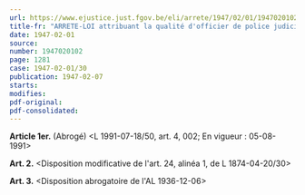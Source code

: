 ```yaml
---
url: https://www.ejustice.just.fgov.be/eli/arrete/1947/02/01/1947020102/justel
title-fr: "ARRETE-LOI attribuant la qualité d'officier de police judiciaire auxiliaire du procureur du Roi à certains agents-inspecteurs principaux et à certains sous-officiers du corps de gendarmerie. Voir modification(s)"
date: 1947-02-01
source:
number: 1947020102
page: 1281
case: 1947-02-01/30
publication: 1947-02-07
starts:
modifies:
pdf-original:
pdf-consolidated:
---
```


**Article 1er.** (Abrogé) <L 1991-07-18/50, art. 4, 002;  En vigueur :  05-08-1991>

**Art. 2.** <Disposition modificative de l'art. 24, alinéa 1, de L 1874-04-20/30>

**Art. 3.** <Disposition abrogatoire de l'AL 1936-12-06>
